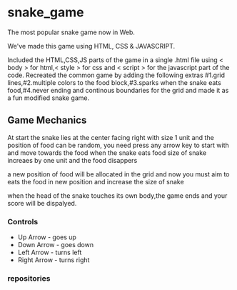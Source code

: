 # snake_game 
The most popular snake game now in Web.

We've made this game using HTML, CSS & JAVASCRIPT. 

Included the HTML,CSS,JS parts of the game in a single .html file using < body > for html,< style > for css and < script > for the javascript part of the code. Recreated the common game by adding the following extras #1.grid lines,#2.multiple colors to the food block,#3.sparks when the snake eats food,#4.never ending and continous boundaries for the grid and made it as a fun modified snake game.

## Game Mechanics

At start the snake lies at the center facing right with size 1 unit and the position of food can be random,
you need press any arrow key to start with and move towards the food when the snake eats food size of snake increaes by one unit and the food disappers 

a new position of food will be allocated in the grid and now you must aim to eats the food in new position and increase the size of snake

when the head of the snake touches its own body,the game ends and your score will be dispalyed.

### Controls

- Up Arrow - goes up
- Down Arrow - goes down
- Left Arrow - turns left
- Right Arrow - turns right

### repositories
